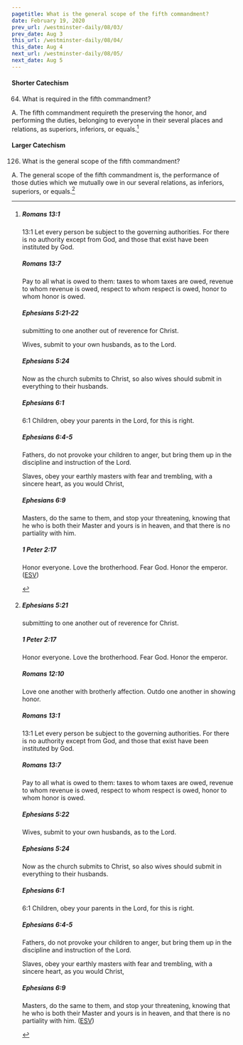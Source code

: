```yaml
---
pagetitle: What is the general scope of the fifth commandment?
date: February 19, 2020
prev_url: /westminster-daily/08/03/
prev_date: Aug 3
this_url: /westminster-daily/08/04/
this_date: Aug 4
next_url: /westminster-daily/08/05/
next_date: Aug 5
---
```


#### Shorter Catechism

64. What is required in the fifth commandment?

A. The fifth commandment requireth the preserving the honor, and performing the duties, belonging to everyone in their several places and relations, as superiors, inferiors, or equals.[^fnref:wsc1]


[^fnref:wsc1]: <div class="esv"><h5>Romans 13:1</h5> <div class="esv-text"> <p id="p45013001.05-1"><span class="chapter-num" id="v45013001-1">13:1&nbsp;</span>Let every person be subject to the governing authorities. For there is no authority except from God, and those that exist have been instituted by God.</p> </div><h5>Romans 13:7</h5> <div class="esv-text"><p id="p45013007.01-2">Pay to all what is owed to them: taxes to whom taxes are owed, revenue to whom revenue is owed, respect to whom respect is owed, honor to whom honor is owed.</p> </div><h5>Ephesians 5:21-22</h5> <div class="esv-text"><p id="p49005021.01-3">submitting to one another out of reverence for Christ.</p>   <p id="p49005022.04-3">Wives, submit to your own husbands, as to the Lord.</p> </div><h5>Ephesians 5:24</h5> <div class="esv-text"><p id="p49005024.01-4">Now as the church submits to Christ, so also wives should submit in everything to their husbands.</p> </div><h5>Ephesians 6:1</h5> <div class="esv-text"> <p id="p49006001.04-5"><span class="chapter-num" id="v49006001-5">6:1&nbsp;</span>Children, obey your parents in the Lord, for this is right.</p> </div><h5>Ephesians 6:4-5</h5> <div class="esv-text"><p id="p49006004.01-6">Fathers, do not provoke your children to anger, but bring them up in the discipline and instruction of the Lord.</p>   <p id="p49006005.04-6">Slaves, obey your earthly masters with fear and trembling, with a sincere heart, as you would Christ,</p> </div><h5>Ephesians 6:9</h5> <div class="esv-text"><p id="p49006009.01-7">Masters, do the same to them, and stop your threatening, knowing that he who is both their Master and yours is in heaven, and that there is no partiality with him.</p> </div><h5>1 Peter 2:17</h5> <div class="esv-text"><p id="p60002017.01-8">Honor everyone. Love the brotherhood. Fear God. Honor the emperor.  (<a href="http://www.esv.org" class="copyright">ESV</a>)</p> </div> </div>


#### Larger Catechism

126. What is the general scope of the fifth commandment?

A. The general scope of the fifth commandment is, the performance of those duties which we mutually owe in our several relations, as inferiors, superiors, or equals.[^fnref:wlc1]


[^fnref:wlc1]: <div class="esv"><h5>Ephesians 5:21</h5> <div class="esv-text"><p id="p49005021.01-1">submitting to one another out of reverence for Christ.</p> </div><h5>1 Peter 2:17</h5> <div class="esv-text"><p id="p60002017.01-2">Honor everyone. Love the brotherhood. Fear God. Honor the emperor.</p> </div><h5>Romans 12:10</h5> <div class="esv-text"><p id="p45012010.01-3">Love one another with brotherly affection. Outdo one another in showing honor.</p> </div><h5>Romans 13:1</h5> <div class="esv-text"> <p id="p45013001.05-4"><span class="chapter-num" id="v45013001-4">13:1&nbsp;</span>Let every person be subject to the governing authorities. For there is no authority except from God, and those that exist have been instituted by God.</p> </div><h5>Romans 13:7</h5> <div class="esv-text"><p id="p45013007.01-5">Pay to all what is owed to them: taxes to whom taxes are owed, revenue to whom revenue is owed, respect to whom respect is owed, honor to whom honor is owed.</p> </div><h5>Ephesians 5:22</h5> <div class="esv-text"> <p id="p49005022.04-6">Wives, submit to your own husbands, as to the Lord.</p> </div><h5>Ephesians 5:24</h5> <div class="esv-text"><p id="p49005024.01-7">Now as the church submits to Christ, so also wives should submit in everything to their husbands.</p> </div><h5>Ephesians 6:1</h5> <div class="esv-text"> <p id="p49006001.04-8"><span class="chapter-num" id="v49006001-8">6:1&nbsp;</span>Children, obey your parents in the Lord, for this is right.</p> </div><h5>Ephesians 6:4-5</h5> <div class="esv-text"><p id="p49006004.01-9">Fathers, do not provoke your children to anger, but bring them up in the discipline and instruction of the Lord.</p>   <p id="p49006005.04-9">Slaves, obey your earthly masters with fear and trembling, with a sincere heart, as you would Christ,</p> </div><h5>Ephesians 6:9</h5> <div class="esv-text"><p id="p49006009.01-10">Masters, do the same to them, and stop your threatening, knowing that he who is both their Master and yours is in heaven, and that there is no partiality with him.  (<a href="http://www.esv.org" class="copyright">ESV</a>)</p> </div> </div>

